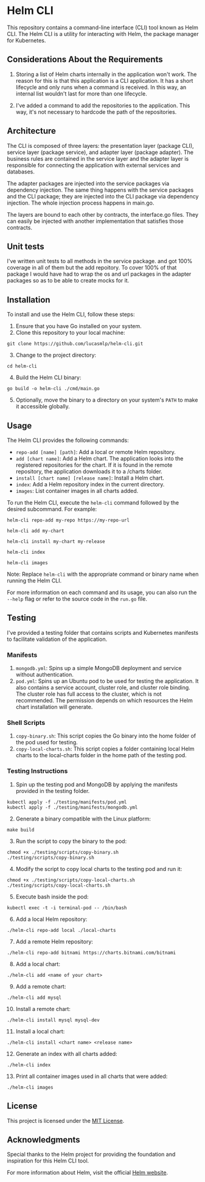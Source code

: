 # Helm CLI

This repository contains a command-line interface (CLI) tool known as Helm CLI. The Helm CLI is a utility for interacting with Helm, the package manager for Kubernetes.

## Considerations About the Requirements

1. Storing a list of Helm charts internally in the application won't work. The reason for this is that this application is a CLI application. It has a short lifecycle and only runs when a command is received. In this way, an internal list wouldn't last for more than one lifecycle.

2. I've added a command to add the repositories to the application. This way, it's not necessary to hardcode the path of the repositories.

## Architecture

The CLI is composed of three layers: the presentation layer (package CLI), service layer (package service), and adapter layer (package adapter). The business rules are contained in the service layer and the adapter layer is responsible for connecting the application with external services and databases.

The adapter packages are injected into the service packages via dependency injection. The same thing happens with the service packages and the CLI package; they are injected into the CLI package via dependency injection. The whole injection process happens in main.go.

The layers are bound to each other by contracts, the interface.go files. They can easily be injected with another implementation that satisfies those contracts.

## Unit tests

I've written unit tests to all methods in the service package. and got 100% coverage in all of them but the add repoitory. To cover 100% of that package I would have had to wrap the os and url packages in the adapter packages so as to be able to create mocks for it.
## Installation

To install and use the Helm CLI, follow these steps:

1. Ensure that you have Go installed on your system.
2. Clone this repository to your local machine:

```shell
git clone https://github.com/lucasmlp/helm-cli.git
```

3. Change to the project directory:

```shell
cd helm-cli
```

4. Build the Helm CLI binary:

```shell
go build -o helm-cli ./cmd/main.go
```

5. Optionally, move the binary to a directory on your system's `PATH` to make it accessible globally.

## Usage

The Helm CLI provides the following commands:

- `repo-add [name] [path]`: Add a local or remote Helm repository.
- `add [chart name]`: Add a Helm chart. The application looks into the registered repositories for the chart. If it is found in the remote repository, the application downloads it to a /charts folder.
- `install [chart name] [release name]`: Install a Helm chart.
- `index`: Add a Helm repository index in the current directory.
- `images`: List container images in all charts added.

To run the Helm CLI, execute the `helm-cli` command followed by the desired subcommand. For example:

```shell
helm-cli repo-add my-repo https://my-repo-url
```

```shell
helm-cli add my-chart
```

```shell
helm-cli install my-chart my-release
```

```shell
helm-cli index
```

```shell
helm-cli images
```

Note: Replace `helm-cli` with the appropriate command or binary name when running the Helm CLI.

For more information on each command and its usage, you can also run the `--help` flag or refer to the source code in the `run.go` file.

## Testing

I've provided a testing folder that contains scripts and Kubernetes manifests to facilitate validation of the application.

### Manifests
1. `mongodb.yml`: Spins up a simple MongoDB deployment and service without authentication.
2. `pod.yml`: Spins up an Ubuntu pod to be used for testing the application. It also contains a service account, cluster role, and cluster role binding. The cluster role has full access to the cluster, which is not recommended. The permission depends on which resources the Helm chart installation will generate.

### Shell Scripts
1. `copy-binary.sh`: This script copies the Go binary into the home folder of the pod used for testing.
2. `copy-local-charts.sh`: This script copies a folder containing local Helm charts to the local-charts folder in the home path of the testing pod.

### Testing Instructions
1. Spin up the testing pod and MongoDB by applying the manifests provided in the testing folder.

```shell
kubectl apply -f ./testing/manifests/pod.yml
kubectl apply -f ./testing/manifests/mongodb.yml
```

2. Generate a binary compatible with the Linux platform:
```shell
make build
```

3. Run the script to copy the binary to the pod:

```shell
chmod +x ./testing/scripts/copy-binary.sh
./testing/scripts/copy-binary.sh
```

4. Modify the script to copy local charts to the testing pod and run it:

```shell
chmod +x ./testing/scripts/copy-local-charts.sh
./testing/scripts/copy-local-charts.sh
```

5. Execute bash inside the pod:

```shell
kubectl exec -t -i terminal-pod -- /bin/bash
```

6. Add a local Helm repository:

```shell
./helm-cli repo-add local ./local-charts
```

7. Add a remote Helm repository:

```shell
./helm-cli repo-add bitnami https://charts.bitnami.com/bitnami
```

8. Add a local chart:

```shell
./helm-cli add <name of your chart>
```

9. Add a remote chart:

```shell
./helm-cli add mysql
```

10. Install a remote chart:

```shell
./helm-cli install mysql mysql-dev
```

11. Install a local chart:

```shell
./helm-cli install <chart name> <release name>
```

12. Generate an index with all charts added:

```shell
./helm-cli index
```

13. Print all container images used in all charts that were added:

```shell
./helm-cli images
```

## License

This project is licensed under the [MIT License](LICENSE).

## Acknowledgments

Special thanks to the Helm project for providing the foundation and inspiration for this Helm CLI tool.

For more information about Helm, visit the official [Helm website](https://helm.sh/).